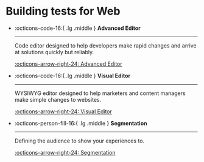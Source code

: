 # Building tests for Web

<div class="grid cards" markdown>

-   :octicons-code-16:{ .lg .middle } __Advanced Editor__

    ---

    Code editor designed to help developers make rapid changes and arrive at solutions quickly but reliably.

    [:octicons-arrow-right-24: Advanced Editor](./advanced-editor)

-   :octicons-code-16:{ .lg .middle } __Visual Editor__

    ---

    WYSIWYG editor designed to help marketers and content managers make simple changes to websites.

    [:octicons-arrow-right-24: Visual Editor](./visual-editor)


-   :octicons-person-fill-16:{ .lg .middle } __Segmentation__

    ---

    Defining the audience to show your experiences to.

    [:octicons-arrow-right-24: Segmentation](./segmentation)



</div>